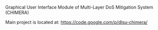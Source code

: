 Graphical User Interface Module of Multi-Layer DoS Mitigation System (CHIMERA)

Main project is located at: https://code.google.com/p/dlsu-chimera/